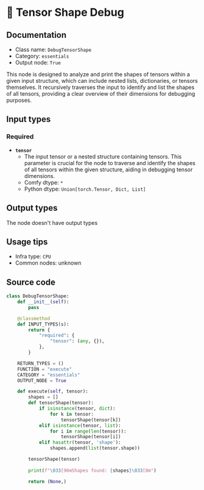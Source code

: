 # 🔧 Tensor Shape Debug
## Documentation
- Class name: `DebugTensorShape`
- Category: `essentials`
- Output node: `True`

This node is designed to analyze and print the shapes of tensors within a given input structure, which can include nested lists, dictionaries, or tensors themselves. It recursively traverses the input to identify and list the shapes of all tensors, providing a clear overview of their dimensions for debugging purposes.
## Input types
### Required
- **`tensor`**
    - The input tensor or a nested structure containing tensors. This parameter is crucial for the node to traverse and identify the shapes of all tensors within the given structure, aiding in debugging tensor dimensions.
    - Comfy dtype: `*`
    - Python dtype: `Union[torch.Tensor, Dict, List]`
## Output types
The node doesn't have output types
## Usage tips
- Infra type: `CPU`
- Common nodes: unknown


## Source code
```python
class DebugTensorShape:
    def __init__(self):
        pass

    @classmethod
    def INPUT_TYPES(s):
        return {
            "required": {
                "tensor": (any, {}),
            },
        }

    RETURN_TYPES = ()
    FUNCTION = "execute"
    CATEGORY = "essentials"
    OUTPUT_NODE = True

    def execute(self, tensor):
        shapes = []
        def tensorShape(tensor):
            if isinstance(tensor, dict):
                for k in tensor:
                    tensorShape(tensor[k])
            elif isinstance(tensor, list):
                for i in range(len(tensor)):
                    tensorShape(tensor[i])
            elif hasattr(tensor, 'shape'):
                shapes.append(list(tensor.shape))

        tensorShape(tensor)
        
        print(f"\033[96mShapes found: {shapes}\033[0m")

        return (None,)

```

